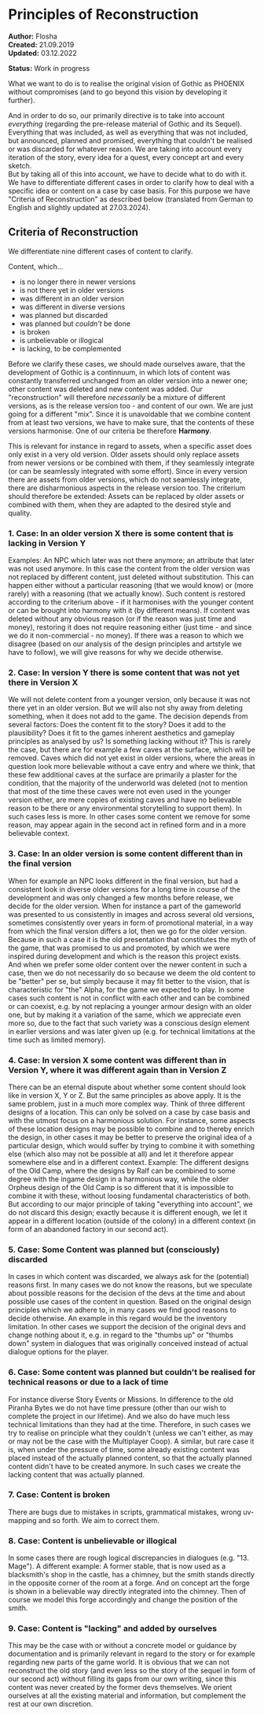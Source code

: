 # Principles of Reconstruction 

**Author:** Flosha  
**Created:** 21.09.2019  
**Updated:** 03.12.2022  

**Status:** <span class="changed">Work in progress</span>  


What we want to do is to realise the original vision of Gothic as PHOENIX without compromises (and to go beyond this vision by developing it further). 

And in order to do so, our primarily directive is to take into account *everything* (regarding the pre-release material of Gothic and its Sequel). Everything that was included, as well as everything that was not included, but announced, planned and promised, everything that couldn't be realised or was discarded for whatever reason. We are taking into account every iteration of the story, every idea for a quest, every concept art and every sketch.  
But by taking all of this into account, we have to decide what to do with it. We have to differentiate different cases in order to clarify how to deal with a specific idea or content on a case by case basis. For this purpose we have "Criteria of Reconstruction" as described below (translated from German to English and slightly updated at 27.03.2024).

<!-- TOC_PLACEHOLDER -->

## Criteria of Reconstruction

We differentiate nine different cases of content to clarify.

Content, which...
* is no longer there in newer versions
* is not there yet in older versions
* was different in an older version
* was different in diverse versions
* was planned but discarded
* was planned but *couldn't* be done
* is broken
* is unbelievable or illogical
* is lacking, to be complemented

Before we clarify these cases, we should made ourselves aware, that the development of Gothic is a continnuum, in which lots of content was constantly transferred unchanged from an older version into a newer one; other content was deleted and new content was added. Our "reconstruction" will therefore *necessarily* be a mixture of different versions, as is the release version too - and content of our own. We are just going for a different "mix". Since it is unavoidable that we combine content from at least two versions, we have to make sure, that the contents of these versions harmonise. One of our criteria be therefore **Harmony**.

This is relevant for instance in regard to assets, when a specific asset does only exist in a very old version. Older assets should only replace assets from newer versions or be combined with them, if they seamlessly integrate (or can be seamlessly integrated with some effort). Since in every version there are assets from older versions, which do not seamlessly integrate, there are disharmonious aspects in the release version too. The criterium should therefore be extended: Assets can be replaced by older assets or combined with them, when they are adapted to the desired style and quality. 


### 1. Case: In an older version X there is some content that is lacking in Version Y

Examples: An NPC which later was not there anymore; an attribute that later was not used anymore. In this case the content from the older version was not replaced by different content, just deleted without substitution. This can happen either without a particular reasoning (that we would know) or (more rarely) with a reasoning (that we actually know). Such content is restored according to the criterium above - if it harmonises with the younger content or can be brought into harmony with it (by different means). If content was deleted without any obvious reason (or if the reason was just time and money), restoring it does not require reasoning either (just time - and since we do it non-commercial - no money). If there was a reason to which we disagree (based on our analysis of the design principles and artstyle we have to follow), we will give reasons for why we decide otherwise.


### 2. Case: In version Y there is some content that was not yet there in Version X

We will not delete content from a younger version, only because it was not there yet in an older version. But we will also not shy away from deleting something, when it does not add to the game. The decision depends from several factors: Does the content fit to the story? Does it add to the plausibility? Does it fit to the games inherent aesthetics and gameplay principles as analysed by us? Is something lacking without it? This is rarely the case, but there are for example a few caves at the surface, which will be removed. Caves which did not yet exist in older versions, where the areas in question look more believable without a cave entry and where we think, that these few additional caves at the surface are primarily a plaster for the condition, that the majority of the underworld was deleted (not to mention that most of the time these caves were not even used in the younger version either, are mere copies of existing caves and have no believable reason to be there or any environmental storytelling to support them). In such cases less is more. In other cases some content we remove for some reason, may appear again in the second act in refined form and in a more believable context. 


### 3. Case: In an older version is some content different than in the final version

When for example an NPC looks different in the final version, but had a consistent look in diverse older versions for a long time in course of the development and was only changed a few months before release, we decide for the older version. When for instance a part of the gameworld was presented to us consistently in images and across several old versions, sometimes consistently over years in form of promotional material, in a way from which the final version differs a lot, then we go for the older version. Because in such a case it is the old presentation that constitutes the myth of the game, that was promised to us and promoted, by which we were inspired during development and which is the reason this project exists. 
And when we prefer some older content over the newer content in such a case, then we do not necessarily do so because we deem the old content to be "better" per se, but simply because it may fit better to the vision, that is characteristic for "the" Alpha, for the game we expected to play. In some cases such content is not in conflict with each other and can be combined or can coexist, e.g. by not replacing a younger armour design with an older one, but by making it a variation of the same, which we appreciate even more so, due to the fact that such variety was a conscious design element in earlier versions and was later given up (e.g. for technical limitations at the time such as limited memory). 


### 4. Case: In version X some content was different than in Version Y, where it was different again than in Version Z

There can be an eternal dispute about whether some content should look like in version X, Y or Z. But the same principles as above apply. It is the same problem, just in a much more complex way. Think of three different designs of a location. This can only be solved on a case by case basis and with the utmost focus on a harmonious solution. For instance, some aspects of these location designs may be possible to combine and to thereby enrich the design, in other cases it may be better to preserve the original idea of a particular design, which would suffer by trying to combine it with something else (which also may not be possible at all) and let it therefore appear somewhere else and in a different context. Example: The different designs of the Old Camp, where the designs by Ralf can be combined to some degree with the ingame design in a harmonious way, while the older Orpheus design of the Old Camp is so different that it is impossible to combine it with these, without loosing fundamental characteristics of both. But according to our major principle of taking "everything into account", we do not discard this design; exactly because it is different enough, we let it appear in a different location (outside of the colony) in a different context (in form of an abandoned factory in our second act). 


### 5. Case: Some Content was planned but (consciously) discarded

In cases in which content was discarded, we always ask for the (potential) reasons first. In many cases we do not know the reasons, but we speculate about possible reasons for the decision of the devs at the time and about possible use cases of the content in question. Based on the original design principles which we adhere to, in many cases we find good reasons to decide otherwise. An example in this regard would be the inventory limitation. In other cases we support the decision of the original devs and change nothing about it, e.g. in regard to the "thumbs up" or "thumbs down" system in dialogues that was originally conceived instead of actual dialogue options for the player. 


### 6. Case: Some content was planned but couldn't be realised for technical reasons or due to a lack of time

For instance diverse Story Events or Missions. In difference to the old Piranha Bytes we do not have time pressure (other than our wish to complete the project in our lifetime). And we also do have much less technical limitations than they had at the time. Therefore, in such cases we try to realise on principle what they couldn't (unless we can't either, as may or may not be the case with the Multiplayer Coop). A similar, but rare case it is, when under the pressure of time, some already existing content was placed instead of the actually planned content, so that the actually planned content didn't have to be created anymore. In such cases we create the lacking content that was actually planned. 


### 7. Case: Content is broken

There are bugs due to mistakes in scripts, grammatical mistakes, wrong uv-mapping and so forth. We aim to correct them. 


### 8. Case: Content is unbelievable or illogical

In some cases there are rough logical discrepancies in dialogues (e.g. "13. Mage"). A different example: A former stable, that is now used as a blacksmith's shop in the castle, has a chimney, but the smith stands directly in the opposite corner of the room at a forge. And on concept art the forge is shown in a believable way directly integrated into the chimney. Then of course we model this forge accordingly and change the position of the smith.  


### 9. Case: Content is "lacking" and added by ourselves

This may be the case with or without a concrete model or guidance by documentation and is primarily relevant in regard to the story or for example regarding new parts of the game world. It is obvious that we can not reconstruct the old story (and even less so the story of the sequel in form of our second act) without filling its gaps from our own writing, since this content was never created by the former devs themselves. We orient ourselves at all the existing material and information, but complement the rest at our own discretion. 


